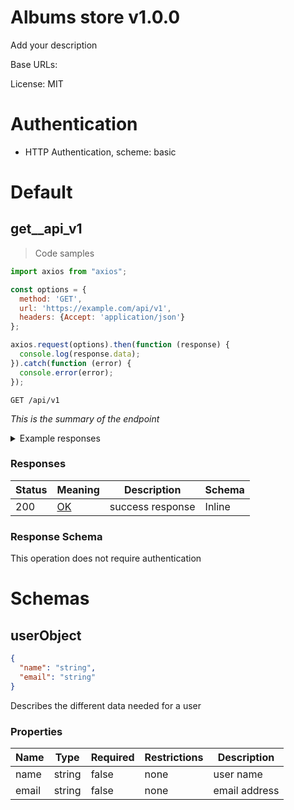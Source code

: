 
<h1 id="albums-store">Albums store v1.0.0</h1>

Add your description

Base URLs:

 License: MIT

# Authentication

- HTTP Authentication, scheme: basic

<h1 id="albums-store-default">Default</h1>

## get__api_v1

> Code samples

```javascript
import axios from "axios";

const options = {
  method: 'GET',
  url: 'https://example.com/api/v1',
  headers: {Accept: 'application/json'}
};

axios.request(options).then(function (response) {
  console.log(response.data);
}).catch(function (error) {
  console.error(error);
});
```

`GET /api/v1`

*This is the summary of the endpoint*

<details> <summary> Example responses </summary>

> 200 Response

```json
"string"
```

</details>

<h3 id="get__api_v1-responses">Responses</h3>

|Status|Meaning|Description|Schema|
|---|---|---|---|
|200|[OK](https://tools.ietf.org/html/rfc7231#section-6.3.1)|success response|Inline|

<h3 id="get__api_v1-responseschema">Response Schema</h3>

<aside class="success">
This operation does not require authentication
</aside>

# Schemas

<h2 id="tocS_userObject">userObject</h2>

```json
{
  "name": "string",
  "email": "string"
}

```

Describes the different data needed for a user

### Properties

|Name|Type|Required|Restrictions|Description|
|---|---|---|---|---|
|name|string|false|none|user name|
|email|string|false|none|email address|

